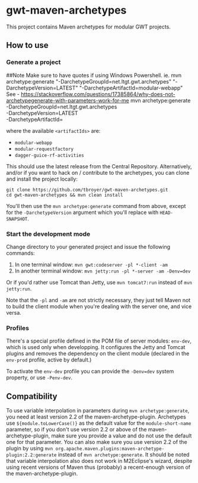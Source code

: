 gwt-maven-archetypes
====================

This project contains Maven archetypes for modular GWT projects.

How to use
----------

### Generate a project
##Note Make sure to have quotes if using Windows Powershell.  ie.  mvn archetype:generate    "-DarchetypeGroupId=net.ltgt.gwt.archetypes"    "-DarchetypeVersion=LATEST"    "-DarchetypeArtifactId=modular-webapp"  See - https://stackoverflow.com/questions/17385864/why-does-not-archetypegenerate-with-parameters-work-for-me
    mvn archetype:generate \
       -DarchetypeGroupId=net.ltgt.gwt.archetypes \
       -DarchetypeVersion=LATEST \
       -DarchetypeArtifactId=<artifactId>

where the available `<artifactIds>` are:

* `modular-webapp`
* `modular-requestfactory`
* `dagger-guice-rf-activities`

This should use the latest release from the Central Repository.
Alternatively, and/or if you want to hack on / contribute to the archetypes,
you can clone and install the project locally:

    git clone https://github.com/tbroyer/gwt-maven-archetypes.git
    cd gwt-maven-archetypes && mvn clean install

You'll then use the `mvn archetype:generate` command from above, except for the
`-DarchetypeVersion` argument which you'll replace with `HEAD-SNAPSHOT`.


### Start the development mode

Change directory to your generated project and issue the following commands:

1. In one terminal window: `mvn gwt:codeserver -pl *-client -am`
2. In another terminal window: `mvn jetty:run -pl *-server -am -Denv=dev`

Or if you'd rather use Tomcat than Jetty, use `mvn tomcat7:run` instead of `mvn jetty:run`.

Note that the `-pl` and `-am` are not strictly necessary, they just tell Maven not to
build the client module when you're dealing with the server one, and vice versa.


### Profiles

There's a special profile defined in the POM file of server modules:
`env-dev`, which is used only when developping. It configures the Jetty and Tomcat
plugins and removes the dependency on the client module (declared in the `env-prod`
profile, active by default.)

To activate the `env-dev` profile you can provide the `-Denv=dev` system property, or
use `-Penv-dev`.

Compatibility
-------------

To use variable interpolation in parameters during `mvn archetype:generate`,
you need at least version 2.2 of the maven-archetype-plugin. Archetypes use
`${module.toLowerCase()}` as the default value for the `module-short-name`
parameter, so if you don't use version 2.2 or above of the
maven-archetype-plugin, make sure you provide a value and do not use the
default one for that parameter. You can also make sure you use version 2.2 of
the plugin by using `mvn
org.apache.maven.plugins:maven-archetype-plugin:2.2:generate` instead of `mvn
archetype:generate`. It should be noted that variable interpolation also does
not work in M2Eclipse's wizard, despite using recent versions of Maven thus
(probably) a recent-enough version of the maven-archetype-plugin.
